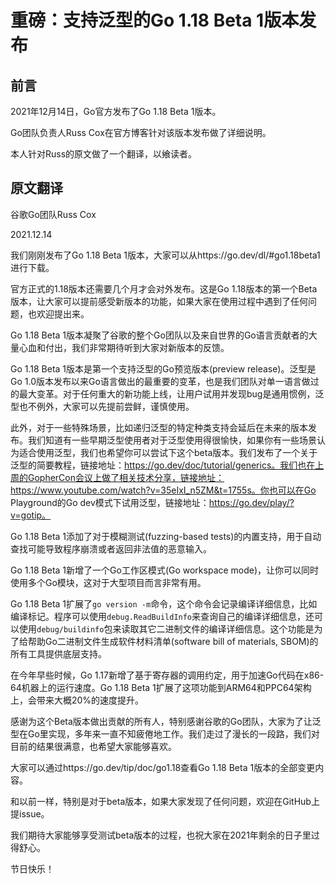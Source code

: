 # 重磅：支持泛型的Go 1.18 Beta 1版本发布

## 前言

2021年12月14日，Go官方发布了Go 1.18 Beta 1版本。

Go团队负责人Russ Cox在官方博客针对该版本发布做了详细说明。

本人针对Russ的原文做了一个翻译，以飨读者。



## 原文翻译

谷歌Go团队Russ Cox

2021.12.14

我们刚刚发布了Go 1.18 Beta 1版本，大家可以从https://go.dev/dl/#go1.18beta1进行下载。

官方正式的1.18版本还需要几个月才会对外发布。这是Go 1.18版本的第一个Beta版本，让大家可以提前感受新版本的功能，如果大家在使用过程中遇到了任何问题，也欢迎提出来。

Go 1.18 Beta 1版本凝聚了谷歌的整个Go团队以及来自世界的Go语言贡献者的大量心血和付出，我们非常期待听到大家对新版本的反馈。

Go 1.18 Beta 1版本是第一个支持泛型的Go预览版本(preview release)。泛型是Go 1.0版本发布以来Go语言做出的最重要的变革，也是我们团队对单一语言做过的最大变革。对于任何重大的新功能上线，让用户试用并发现bug是通用惯例，泛型也不例外，大家可以先提前尝鲜，谨慎使用。

此外，对于一些特殊场景，比如递归泛型的特定种类支持会延后在未来的版本发布。我们知道有一些早期泛型使用者对于泛型使用得很愉快，如果你有一些场景认为适合使用泛型，我们也希望你可以尝试下这个beta版本。我们发布了一个关于泛型的简要教程，链接地址：https://go.dev/doc/tutorial/generics。我们也在上周的GopherCon会议上做了相关技术分享，链接地址：https://www.youtube.com/watch?v=35eIxI_n5ZM&t=1755s。你也可以在Go Playground的Go dev模式下试用泛型，链接地址：https://go.dev/play/?v=gotip。

Go 1.18 Beta 1添加了对于模糊测试(fuzzing-based tests)的内置支持，用于自动查找可能导致程序崩溃或者返回非法值的恶意输入。

Go 1.18 Beta 1新增了一个Go工作区模式(Go workspace mode)，让你可以同时使用多个Go模块，这对于大型项目而言非常有用。

Go 1.18 Beta 1扩展了`go version -m`命令，这个命令会记录编译详细信息，比如编译标记。程序可以使用`debug.ReadBuildInfo`来查询自己的编译详细信息，还可以使用`debug/buildinfo`包来读取其它二进制文件的编译详细信息。这个功能是为了给帮助Go二进制文件生成软件材料清单(software bill of materials, SBOM)的所有工具提供底层支持。

在今年早些时候，Go 1.17新增了基于寄存器的调用约定，用于加速Go代码在x86-64机器上的运行速度。Go 1.18 Beta 1扩展了这项功能到ARM64和PPC64架构上，会带来大概20%的速度提升。

感谢为这个Beta版本做出贡献的所有人，特别感谢谷歌的Go团队，大家为了让泛型在Go里实现，多年来一直不知疲倦地工作。我们走过了漫长的一段路，我们对目前的结果很满意，也希望大家能够喜欢。

大家可以通过https://go.dev/tip/doc/go1.18查看Go 1.18 Beta 1版本的全部变更内容。

和以前一样，特别是对于beta版本，如果大家发现了任何问题，欢迎在GitHub上提issue。

我们期待大家能够享受测试beta版本的过程，也祝大家在2021年剩余的日子里过得舒心。

节日快乐！

